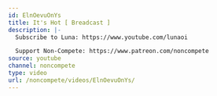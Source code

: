 ```yaml
---
id: ElnOevuOnYs
title: It's Hot [ Breadcast ]
description: |-
  Subscribe to Luna: https://www.youtube.com/lunaoi

  Support Non-Compete: https://www.patreon.com/noncompete
source: youtube
channel: noncompete
type: video
url: /noncompete/videos/ElnOevuOnYs/
---
```

